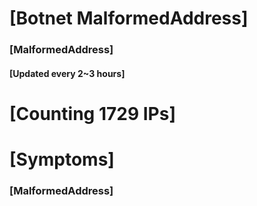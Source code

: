 # [Botnet MalformedAddress]
### [MalformedAddress]
#### [Updated every 2~3 hours]

# [Counting 1729 IPs]

# [Symptoms] 
###   [MalformedAddress]
